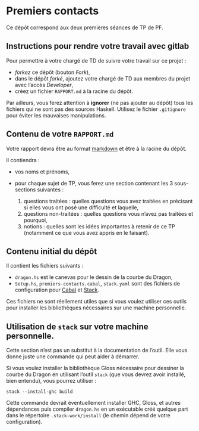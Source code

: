 #   Premiers contacts

Ce dépôt correspond aux deux premières séances de TP de PF.


##  Instructions pour rendre votre travail avec gitlab

Pour permettre à votre chargé de TD de suivre votre travail sur ce projet :

-   *forkez* ce dépôt (bouton _Fork_),
-   dans le dépôt *forké*, ajoutez votre chargé de TD aux membres du
    projet avec l’accès _Developer_,
-   créez un fichier `RAPPORT.md` à la racine du dépôt.

Par ailleurs, vous ferez attention à **ignorer** (ne pas ajouter au
dépôt) tous les fichiers qui ne sont pas des sources Haskell. Utilisez
le fichier `.gitignore` pour éviter les mauvaises manipulations.


##  Contenu de votre `RAPPORT.md`

Votre rapport devra être au format [markdown] et être à la racine du
dépôt.

[markdown]: https://gitlab-etu.fil.univ-lille1.fr/help/user/markdown.md

Il contiendra :

-   vos noms et prénoms,
-   pour chaque sujet de TP, vous ferez une section contenant les
    3 sous-sections suivantes :

    1.  questions traitées : quelles questions vous avez traitées en
        précisant si elles vous ont posé une difficulté et laquelle,
    2.  questions non-traitées : quelles questions vous n’avez pas
        traitées et pourquoi,
    3.  notions : quelles sont les idées importantes à retenir de ce
        TP (notamment ce que vous avez appris en le faisant).


##  Contenu initial du dépôt

Il contient les fichiers suivants :

-   `dragon.hs` est le canevas pour le dessin de la courbe du Dragon,
-   `Setup.hs`, `premiers-contacts.cabal`, `stack.yaml` sont des
    fichiers de configuration pour
    [Cabal](https://www.haskell.org/cabal/) et
    [Stack](https://docs.haskellstack.org/en/stable/README/).

Ces fichiers ne sont réellement utiles que si vous voulez utiliser ces
outils pour installer les bibliothèques nécessaires sur une machine
personnelle.


##  Utilisation de `stack` sur votre machine personnelle.

Cette section n’est pas un substitut à la documentation de l’outil.
Elle vous donne juste une commande qui peut aider à démarrer.

Si vous voulez installer la bibliothèque Gloss nécessaire pour
dessiner la courbe du Dragon en utilisant l’outil `stack` (que vous
devrez avoir installé, bien entendu), vous pourrez utiliser :

```console
stack --install-ghc build
```

Cette commande devrait éventuellement installer GHC, Gloss, et autres
dépendances puis compiler `dragon.hs` en un exécutable créé quelque
part dans le répertoire `.stack-work/install` (le chemin dépend de
votre configuration).
